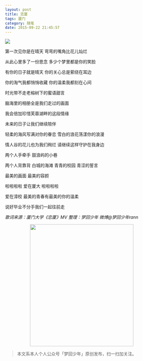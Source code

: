 ```yaml
---
layout: post
title: 恋厦
tags: 厦门
category: 随笔
date: 2015-09-22 21:45:57
---
```


![](http://7xlkoc.com1.z0.glb.clouddn.com/天鹅.jpg)

第一次见你是在晴天 弯弯的嘴角比花儿灿烂 

从此心里多了一份思念 多少个梦里都是你的笑脸 

有你的日子就是晴天 你的关心总是萦绕在耳边 

你的淘气我都悄悄收藏 你的温柔我都刻在心间 

时光带不走老榕树下的蜜语甜言 

脑海里的相册全是我们走过的画面 

我会倍加珍惜芙蓉湖畔的这段情缘 

未来的日子让我们继续陪伴 

轻柔的海风写满对你的眷恋 雪白的浪花荡漾你的浪漫 

情人谷的花儿也为我们绚烂 请继续这样守护在我身边 

两个人手牵手 鼓浪屿的小巷 

两个人背靠背 白城的海滩 青青的校园 青涩的誓言 

最美的画面 最美的容颜 

啦啦啦啦 爱在厦大 啦啦啦啦 

爱在漳校 最美的青春有最美的你的温柔 

说好毕业不分手我们一起往前走

_歌词来源：厦门大学《恋厦》MV
整理：梦回少年 微博@梦回少年rann_

<div align="center">
<img src="https://chucheng92.github.io/assets/img/qrcode-logo.png" width="340" height="400" />
</div>

> 本文系本人个人公众号「梦回少年」原创发布，扫一扫加关注。